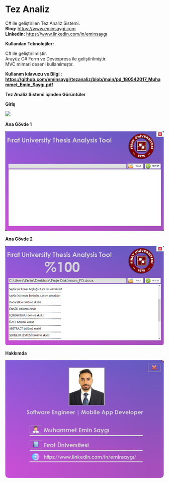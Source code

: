 # Tez Analiz
C# ile geliştirilen Tez Analiz Sistemi.<br><b>Blog:</b> https://www.eminsaygi.com <br><b> Linkedin:</b> https://www.linkedin.com/in/eminsaygı

<b> Kullanılan Teknolojiler: </b>

C#  ile geliştirilmiştir.<br>
Arayüz C# Form ve Devexpress ile geliştirilmiştir.<br>
MVC mimari deseni kullanılmıştır.<br>

<b>Kullanım kılavuzu ve Bilgi : https://github.com/eminsaygi/tezanaliz/blob/main/pd_180542017_Muhammet_Emin_Saygı.pdf
  
<b>Tez Analiz Sistemi içinden Görüntüler</b>

<b>Giriş</b>

<img src="https://github.com/eminsaygi/tezanaliz/blob/main/Diyagram%20and%20png/giriş.PNG"></a>

<b>Ana Gövde 1</b>

<img src="https://github.com/eminsaygi/tezanaliz/blob/main/Diyagram%20and%20png/analizEkran1.PNG    "></a>

<b>Ana Gövde 2</b>

<img src="https://github.com/eminsaygi/tezanaliz/blob/main/Diyagram%20and%20png/analizEkran2.PNG"></a>

<b>Hakkımda</b>

<img src="https://github.com/eminsaygi/tezanaliz/blob/main/Diyagram%20and%20png/hakkinda.PNG"></a>
